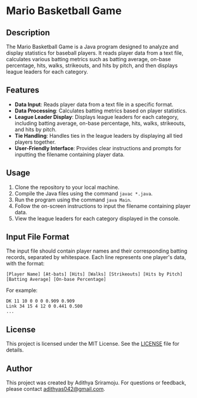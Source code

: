 # Mario Basketball Game

## Description
The Mario Basketball Game is a Java program designed to analyze and display statistics for baseball players. It reads player data from a text file, calculates various batting metrics such as batting average, on-base percentage, hits, walks, strikeouts, and hits by pitch, and then displays league leaders for each category.

## Features
- **Data Input**: Reads player data from a text file in a specific format.
- **Data Processing**: Calculates batting metrics based on player statistics.
- **League Leader Display**: Displays league leaders for each category, including batting average, on-base percentage, hits, walks, strikeouts, and hits by pitch.
- **Tie Handling**: Handles ties in the league leaders by displaying all tied players together.
- **User-Friendly Interface**: Provides clear instructions and prompts for inputting the filename containing player data.

## Usage
1. Clone the repository to your local machine.
2. Compile the Java files using the command `javac *.java`.
3. Run the program using the command `java Main`.
4. Follow the on-screen instructions to input the filename containing player data.
5. View the league leaders for each category displayed in the console.

## Input File Format
The input file should contain player names and their corresponding batting records, separated by whitespace. Each line represents one player's data, with the format:
```
[Player Name] [At-bats] [Hits] [Walks] [Strikeouts] [Hits by Pitch] [Batting Average] [On-base Percentage]
```
For example:
```
DK 11 10 0 0 0 0.909 0.909
Link 34 15 4 12 0 0.441 0.500
...
```

## License
This project is licensed under the MIT License. See the [LICENSE](LICENSE) file for details.

## Author
This project was created by Adithya Sriramoju. For questions or feedback, please contact adithyas042@gmail.com.

